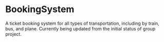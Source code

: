 # BookingSystem
A ticket booking system for all types of transportation, including by train, bus, and plane. Currently being updated from the initial status of group project.
